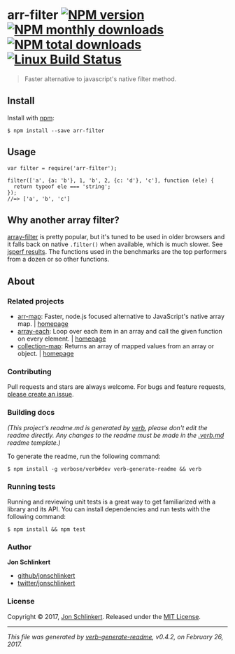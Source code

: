 <h1 id="arr-filter-%21npm-version-%21npm-monthly-downloads--%21npm-total-downloads-%21linux-build-status">arr-filter <a href="https://www.npmjs.com/package/arr-filter"><img src="https://img.shields.io/npm/v/arr-filter.svg?style=flat" alt="NPM version" /></a> <a href="https://npmjs.org/package/arr-filter"><img src="https://img.shields.io/npm/dm/arr-filter.svg?style=flat" alt="NPM monthly downloads" /></a>  <a href="https://npmjs.org/package/arr-filter"><img src="https://img.shields.io/npm/dt/arr-filter.svg?style=flat" alt="NPM total downloads" /></a> <a href="https://travis-ci.org/jonschlinkert/arr-filter"><img src="https://img.shields.io/travis/jonschlinkert/arr-filter.svg?style=flat&amp;label=Travis" alt="Linux Build Status" /></a></h1>

<blockquote>
  <p>Faster alternative to javascript's native filter method.</p>
</blockquote>

<h2 id="install">Install</h2>

<p>Install with <a href="https://www.npmjs.com/">npm</a>:</p>

<pre><code class="sh">$ npm install --save arr-filter
</code></pre>

<h2 id="usage">Usage</h2>

<pre><code class="js">var filter = require('arr-filter');

filter(['a', {a: 'b'}, 1, 'b', 2, {c: 'd'}, 'c'], function (ele) {
  return typeof ele === 'string';
});
//=&gt; ['a', 'b', 'c']
</code></pre>

<h2 id="why-another-array-filter%3F">Why another array filter?</h2>

<p><a href="https://github.com/juliangruber/array-filter">array-filter</a> is pretty popular, but it's tuned to be used in older browsers and it falls back on native <code>.filter()</code> when available, which is much slower. See <a href="http://jsperf.com/array-filter-while-vs-for/2">jsperf results</a>. The functions used in the benchmarks are the top performers from a dozen or so other functions.</p>

<h2 id="about">About</h2>

<h3 id="related-projects">Related projects</h3>

<ul>
<li><a href="https://www.npmjs.com/package/arr-map">arr-map</a>: Faster, node.js focused alternative to JavaScript's native array map. | <a href="https://github.com/jonschlinkert/arr-map" title="Faster, node.js focused alternative to JavaScript's native array map.">homepage</a></li>
<li><a href="https://www.npmjs.com/package/array-each">array-each</a>: Loop over each item in an array and call the given function on every element. | <a href="https://github.com/jonschlinkert/array-each" title="Loop over each item in an array and call the given function on every element.">homepage</a></li>
<li><a href="https://www.npmjs.com/package/collection-map">collection-map</a>: Returns an array of mapped values from an array or object. | <a href="https://github.com/jonschlinkert/collection-map" title="Returns an array of mapped values from an array or object.">homepage</a></li>
</ul>

<h3 id="contributing">Contributing</h3>

<p>Pull requests and stars are always welcome. For bugs and feature requests, <a href="../../issues/new">please create an issue</a>.</p>

<h3 id="building-docs">Building docs</h3>

<p><em>(This project's readme.md is generated by <a href="https://github.com/verbose/verb-generate-readme">verb</a>, please don't edit the readme directly. Any changes to the readme must be made in the <a href=".verb.md">.verb.md</a> readme template.)</em></p>

<p>To generate the readme, run the following command:</p>

<pre><code class="sh">$ npm install -g verbose/verb#dev verb-generate-readme &amp;&amp; verb
</code></pre>

<h3 id="running-tests">Running tests</h3>

<p>Running and reviewing unit tests is a great way to get familiarized with a library and its API. You can install dependencies and run tests with the following command:</p>

<pre><code class="sh">$ npm install &amp;&amp; npm test
</code></pre>

<h3 id="author">Author</h3>

<p><strong>Jon Schlinkert</strong></p>

<ul>
<li><a href="https://github.com/jonschlinkert">github/jonschlinkert</a></li>
<li><a href="https://twitter.com/jonschlinkert">twitter/jonschlinkert</a></li>
</ul>

<h3 id="license">License</h3>

<p>Copyright © 2017, <a href="https://github.com/jonschlinkert">Jon Schlinkert</a>.
Released under the <a href="LICENSE">MIT License</a>.</p>

<hr />

<p><em>This file was generated by <a href="https://github.com/verbose/verb-generate-readme">verb-generate-readme</a>, v0.4.2, on February 26, 2017.</em></p>
